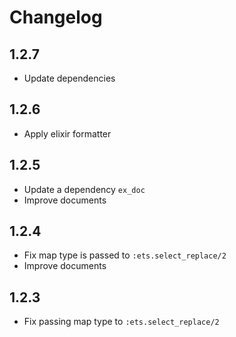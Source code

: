 # Changelog

## 1.2.7

- Update dependencies

## 1.2.6

- Apply elixir formatter

## 1.2.5

- Update a dependency `ex_doc`
- Improve documents

## 1.2.4

- Fix map type is passed to `:ets.select_replace/2`
- Improve documents

## 1.2.3

- Fix passing map type to `:ets.select_replace/2`
